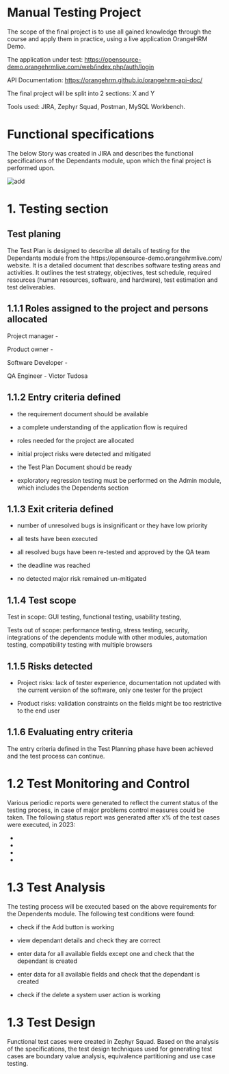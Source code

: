 <h1> Manual Testing Project </h1>

   The scope of the final project is to use all gained knowledge through the course and apply them in practice, using a live application OrangeHRM Demo.
      
   The application under test: https://opensource-demo.orangehrmlive.com/web/index.php/auth/login
  
   API Documentation: https://orangehrm.github.io/orangehrm-api-doc/
  
   The final project will be split into 2 sections:  X and Y
  
   Tools used: JIRA, Zephyr Squad, Postman, MySQL Workbench. 
      

<h1> Functional specifications </h1>

<p>   The below Story was created in JIRA and describes the functional specifications of the Dependants module, upon which the final project is performed upon. </p>

![add](https://github.com/TudosaVictor/Project-Manual-Testing/assets/125571503/3b0a5543-ede5-41b5-8ae6-01ff07a2480d)


<h1> 1. Testing section </h1>

   <h2> Test planing </h2>
<p>
    The Test Plan is designed to describe all details of testing for the Dependants module from the https://opensource-demo.orangehrmlive.com/ website.
    It is a detailed document that describes software testing areas and activities. It outlines the test strategy, objectives, test schedule, required resources (human resources, software, and hardware), test estimation and test deliverables. </p>


   <h2> 1.1.1 Roles assigned to the project and persons allocated </h2>
  
  Project manager - 
  
  Product owner - 
  
  Software Developer - 
  
  QA Engineer - Victor Tudosa
  
  
  
   <h2> 1.1.2 Entry criteria defined </h2>
  
  - the requirement document should be available
  
  - a complete understanding of the application flow is required
  
  - roles needed for the project are allocated
  
  - initial project risks were detected and mitigated
  
  - the Test Plan Document should be ready
  
  - exploratory regression testing must be performed on the Admin module, which includes the Dependents section
  
  
   <h2> 1.1.3 Exit criteria defined </h2>
 
  - number of unresolved bugs is insignificant or they have low priority

  - all tests have been executed

  - all resolved bugs have been re-tested and approved by the QA team

  - the deadline was reached

  - no detected major risk remained un-mitigated


<h2>  1.1.4 Test scope </h2>
      
   Test in scope: GUI testing, functional testing, usability testing,
      
   Tests out of scope: performance testing, stress testing, security, integrations of the dependents module with other modules, automation testing, compatibility testing with multiple browsers
   
   
   <h2> 1.1.5 Risks detected </h2>
   
   - Project risks: lack of tester experience, documentation not updated with the current version of the software, only one tester for the project
   
   - Product risks: validation constraints on the fields might be too restrictive to the end user 


<h2>  1.1.6 Evaluating entry criteria </h2>

   The entry criteria defined in the Test Planning phase have been achieved and the test process can continue.
    
   
   <h1> 1.2 Test Monitoring and Control </h1>
   
   Various periodic reports were generated to reflect the current status of the testing process, in case of major problems control measures could be taken. The following status report was generated after x% of the test cases were executed, in 2023:
   
   *
   *
   *
   *
   
   <h1> 1.3 Test Analysis </h1>
   
   The testing process will be executed based on the above requirements for the Dependents module. The following test conditions were found:
   
   - check if the Add button is working

   - view dependant details and check they are correct

   - enter data for all available fields except one and check that the dependant is created

   - enter data for all available fields and check that the dependant is created

   - check if the delete a system user action is working

   <h1> 1.3 Test Design </h1>

   Functional test cases were created in Zephyr Squad. Based on the analysis of the specifications, the test design techniques used for generating test cases are boundary value analysis, equivalence partitioning and use case testing.

   
